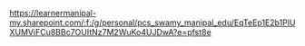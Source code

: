 https://learnermanipal-my.sharepoint.com/:f:/g/personal/pcs_swamy_manipal_edu/EqTeEp1E2b1PlUXUMViFCu8BBc7OUItNz7M2WuKo4UJDwA?e=pfst8e
